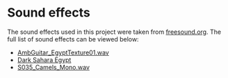 # Sound effects

The sound effects used in this project were taken from [freesound.org](https://freesound.org/). The full list of sound effects can be viewed below:


- [AmbGuitar_EgyptTexture01.wav](https://freesound.org/people/jdagenet/sounds/395429/)
- [Dark Sahara Egypt](https://freesound.org/people/szegvari/sounds/557552/)
- [S035_Camels_Mono.wav](https://freesound.org/people/P%C3%B3l/sounds/385912/)
